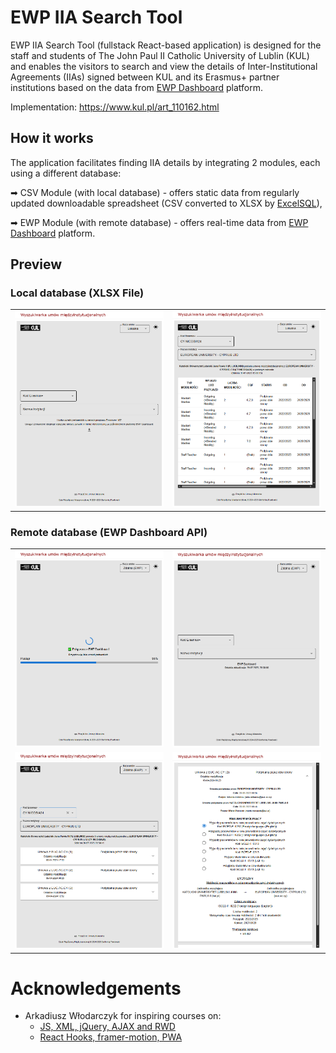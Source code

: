 
# EWP IIA Search Tool

EWP IIA Search Tool (fullstack React-based application) is designed for the staff and students of The John Paul II Catholic University of Lublin (KUL) and enables the visitors to search and view the details of Inter-Institutional Agreements (IIAs) signed between KUL and its Erasmus+ partner institutions based on the data from [EWP Dashboard](https://ewp-dashboard.eu/) platform.

Implementation: https://www.kul.pl/art_110162.html

## How it works

The application facilitates finding IIA details by integrating 2 modules, each using a different database:

➡ CSV Module (with local database) - offers static data from regularly updated downloadable spreadsheet (CSV converted to XLSX by [ExcelSQL](https://github.com/hanz94/excelsql)),

➡ EWP Module (with remote database) - offers real-time data from [EWP Dashboard](https://ewp-dashboard.eu/) platform.

## Preview

### Local database (XLSX File)

| | |
|:-------------------------:|:-------------------------:|
|<img width="717" alt="CSV Module Preview (PNG-1)" src="https://github.com/hanz94/ewp-iia-search-tool/blob/b57d7cd9d4170e8f26f82bd52baf9be4cc4768c0/screenshots/csv-1.png">|<img width="717" alt="CSV Module Preview (PNG-2)" src="https://github.com/hanz94/ewp-iia-search-tool/blob/b57d7cd9d4170e8f26f82bd52baf9be4cc4768c0/screenshots/csv-2.png">|


### Remote database (EWP Dashboard API)

| | |
|:-------------------------:|:-------------------------:|
|<img width="717" alt="EWP Module Preview (PNG-1)" src="https://github.com/hanz94/ewp-iia-search-tool/blob/130de66a4aaac04955a06c29fb11ca6a9541d8e4/screenshots/ewp-1.png">|<img width="717" alt="EWP Module Preview (PNG-2)" src="https://github.com/hanz94/ewp-iia-search-tool/blob/130de66a4aaac04955a06c29fb11ca6a9541d8e4/screenshots/ewp-2.png">|
|<img width="717" alt="EWP Module Preview (PNG-3)" src="https://github.com/hanz94/ewp-iia-search-tool/blob/130de66a4aaac04955a06c29fb11ca6a9541d8e4/screenshots/ewp-3.png">|<img width="717" alt="EWP Module Preview (PNG-4)" src="https://github.com/hanz94/ewp-iia-search-tool/blob/130de66a4aaac04955a06c29fb11ca6a9541d8e4/screenshots/ewp-4.png">|

# Acknowledgements
- Arkadiusz Włodarczyk for inspiring courses on:
    - [JS, XML, jQuery, AJAX and RWD](https://www.udemy.com/course/kurs-tworzenia-stron-www-w-html-i-css-od-podstaw-do-eksperta/ )
    - [React Hooks, framer-motion, PWA](https://www.udemy.com/course/react-od-podstaw-do-eksperta/)
